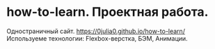 # how-to-learn. Проектная работа.
Одностраничный сайт. https://0julia0.github.io/how-to-learn/
Используеме технологии: Flexbox-верстка, БЭМ, Анимации.
